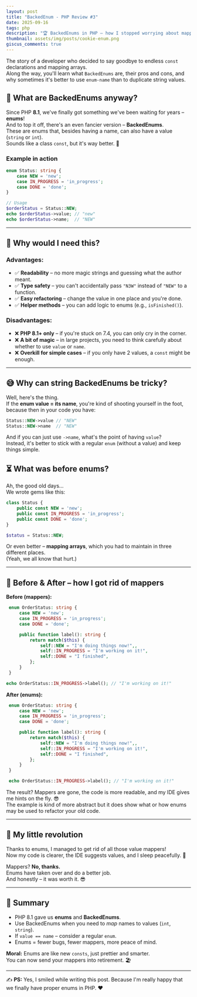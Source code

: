 ```yaml
---
layout: post
title: "BackedEnum - PHP Review #3"
date: 2025-09-16
tags: php
description: "🏆 BackedEnums in PHP – how I stopped worrying about mappers and learned to love enums ❤️"
thumbnail: assets/img/posts/cookie-enum.png
giscus_comments: true
---
```


The story of a developer who decided to say goodbye to endless `const` declarations and mapping arrays.  
Along the way, you'll learn what `BackedEnums` are, their pros and cons, and why sometimes it's better to use `enum-name` than to duplicate string values.

## 🤔 What are BackedEnums anyway?

Since PHP **8.1**, we've finally got something we've been waiting for years – **enums**!  
And to top it off, there's an even fancier version – **BackedEnums**.  
These are enums that, besides having a name, can also have a value (`string` or `int`).  
Sounds like a class `const`, but it's way better. 💪

### Example in action

```php
enum Status: string {
    case NEW = 'new';
    case IN_PROGRESS = 'in_progress';
    case DONE = 'done';
}

// Usage
$orderStatus = Status::NEW;
echo $orderStatus->value; // "new"
echo $orderStatus->name;  // "NEW"
```

---

## 🧐 Why would I need this?

### Advantages:

- ✅ **Readability** – no more magic strings and guessing what the author meant.
- ✅ **Type safety** – you can't accidentally pass `"N3W"` instead of `"NEW"` to a function.
- ✅ **Easy refactoring** – change the value in one place and you're done.
- ✅ **Helper methods** – you can add logic to enums (e.g., `isFinished()`).

### Disadvantages:

- ❌ **PHP 8.1+ only** – if you're stuck on 7.4, you can only cry in the corner.
- ❌ **A bit of magic** – in large projects, you need to think carefully about whether to use `value` or `name`.
- ❌ **Overkill for simple cases** – if you only have 2 values, a `const` might be enough.

---

## 😅 Why can string BackedEnums be tricky?

Well, here's the thing.  
If the **enum value = its name**, you're kind of shooting yourself in the foot, because then in your code you have:

```php
Status::NEW->value // "NEW"
Status::NEW->name  // "NEW"
```

And if you can just use `->name`, what's the point of having `value`?  
Instead, it's better to stick with a regular `enum` (without a value) and keep things simple.

## ⏳ What was before enums?

Ah, the good old days...  
We wrote gems like this:

```php
class Status {
    public const NEW = 'new';
    public const IN_PROGRESS = 'in_progress';
    public const DONE = 'done';
}

$status = Status::NEW;
```

Or even better – **mapping arrays**, which you had to maintain in three different places.  
(Yeah, we all know that hurt.)

---

## 🔄 Before & After – how I got rid of mappers

**Before (mappers):**

```php
 enum OrderStatus: string {
     case NEW = 'new';
     case IN_PROGRESS = 'in_progress';
     case DONE = 'done';

     public function label(): string {
         return match($this) {
             self::NEW = "I'm doing things now!",,
             self::IN_PROGRESS = "I'm working on it!",
             self::DONE = "I finished",
         };
     }
 }

echo OrderStatus::IN_PROGRESS->label(); // "I'm working on it!"
```

**After (enums):**

```php
 enum OrderStatus: string {
     case NEW = 'new';
     case IN_PROGRESS = 'in_progress';
     case DONE = 'done';

     public function label(): string {
         return match($this) {
             self::NEW = "I'm doing things now!",,
             self::IN_PROGRESS = "I'm working on it!",
             self::DONE = "I finished",
         };
     }
 }

 echo OrderStatus::IN_PROGRESS->label(); // "I'm working on it!"
```

The result? Mappers are gone, the code is more readable, and my IDE gives me hints on the fly. 😎  
The example is kind of more abstract but it does show what or how enums may be used to refactor your old code.

---

## 🎉 My little revolution

Thanks to enums, I managed to get rid of all those value mappers!  
Now my code is clearer, the IDE suggests values, and I sleep peacefully. 🛌

Mappers? **No, thanks.**  
Enums have taken over and do a better job.  
And honestly – it was worth it. 😎

---

## 📌 Summary

- PHP 8.1 gave us **enums** and **BackedEnums**.
- Use BackedEnums when you need to _map_ names to values (`int`, `string`).
- If `value == name` – consider a regular `enum`.
- Enums = fewer bugs, fewer mappers, more peace of mind.

**Moral:** Enums are like new `consts`, just prettier and smarter.  
You can now send your mappers into retirement. 🏖️

---

✍️ **PS:** Yes, I smiled while writing this post. Because I'm really happy that we finally have proper enums in PHP. ❤️
